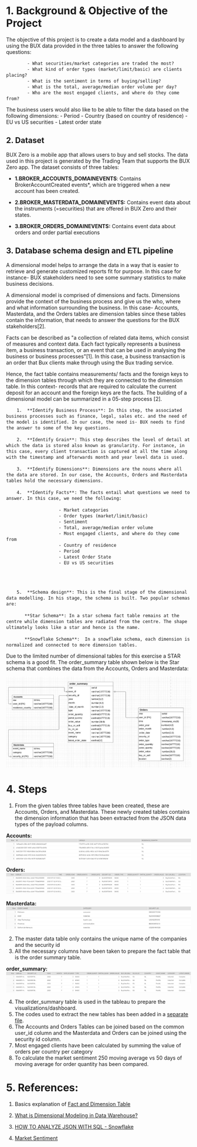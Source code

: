 # 1. Background & Objective of the Project

The objective of this project is to create a data model and a dashboard by using the BUX data provided in the three tables to answer the following questions: 

            - What securities/market categories are traded the most?
            - What kind of order types (market/limit/basic) are clients placing?
            - What is the sentiment in terms of buying/selling?
            - What is the total, average/median order volume per day?
            - Who are the most engaged clients, and where do they come from?

The business users would also like to be able to filter the data based on the following dimensions:
            - Period
            - Country (based on country of residence)
            - EU vs US securities
            - Latest order state


## 2. Dataset
BUX Zero is a mobile app that allows users to buy and sell stocks. The data used in this project is generated by the Trading Team that supports the BUX Zero app. The dataset consists of three tables:

+ **1.BROKER_ACCOUNTS_DOMAINEVENTS**: Contains BrokerAccountCreated events*, which are triggered when a new account has been created.

+ **2.BROKER_MASTERDATA_DOMAINEVENTS:** Contains event data about the instruments (=securities) that are offered in BUX Zero and their states.

+ **3.BROKER_ORDERS_DOMAINEVENTS:** Contains event data about orders and order partial executions


## 3. Database schema design and ETL pipeline

A dimensional model helps to arrange the data in a way that is easier to retrieve and generate customized reports fit for purpose. In this case for instance- BUX stakeholders need to see some summary statistics to make business decisions.  

A dimensional model is comprised of dimensions and facts. Dimensions provide the context of the business process and give us the who, where and what information surrounding the business. In this case- Accounts, Masterdata, and the Orders tables are dimension tables since these tables contain the information, that needs to answer the questions for the BUX stakeholders[2].

Facts can be described as "a collection of related data items, which consist of measures and context data. Each fact typically represents a business item, a business transaction, or an event that can be used in analysing the business or business processes"[1]. In this case, a business transaction is an order that Bux clients make through using the Bux trading service. 

Hence, the fact table contains measurements/ facts and the foreign keys to the dimension tables through which they are connected to the dimension table. In this context- records that are required to calculate the current deposit for an account and the foreign keys are the facts. 
The building of a dimensional model can be summarized in a 05-step process [2].

        1.	**Identify Business Process**: In this step, the associated business processes such as finance, legal, sales etc. and the need of the model is identified. In our case, the need is- BUX needs to find the answer to some of the key questions. 

        2.	**Identify Grain**: This step describes the level of detail at which the data is stored also known as granularity. For instance, in this case, every client transaction is captured at all the time along with the timestamp and afterwards month and year level data is used.  

        3.	**Identify Dimensions**: Dimensions are the nouns where all the data are stored. In our case, the Accounts, Orders and Masterdata tables hold the necessary dimensions.

        4.	**Identify Facts**: The facts entail what questions we need to answer. In this case, we need the following:
        
                        - Market categories 
                        - Order types (market/limit/basic) 
                        - Sentiment 
                        - Total, average/median order volume 
                        - Most engaged clients, and where do they come from
                        - Country of residence
                        - Period
                        - Latest Order State
                        - EU vs US securities


            

        5.	**Schema design**: This is the final stage of the dimensional data modelling. In his stage, the schema is built. Two popular schemas are:
        
           **Star Schema**: In a star schema fact table remains at the centre while dimension tables are radiated from the centre. The shape ultimately looks like a star and hence is the name. 
           
           **Snowflake Schema**:  In a snowflake schema, each dimension is normalized and connected to more dimension tables.

Due to the limited number of dimensional tables for this exercise a STAR schema is a good fit. The order_summary table shown below is the Star schema that combines the data from the Accounts, Orders and Masterdata:

![ERD.jpg](https://github.com/jahid-razan/Bux_Assignment/blob/main/ERD.JPG)


# 4. Steps

1. From the given tables three tables have been created, these are Accounts, Orders, and Masterdata. These newly created tables contains the dimension information that has been extracted from the JSON data types of the payload columns.

**Accounts:** 
![Accounts](https://github.com/jahid-razan/Bux_Assignment/blob/main/accounts.JPG)


**Orders:**
![Orders](https://github.com/jahid-razan/Bux_Assignment/blob/main/orders.JPG)


**Masterdata:** 
![MASTERDATA](https://github.com/jahid-razan/Bux_Assignment/blob/main/MASTERDATA.JPG)

2. The master data table only contains the unique name of the companies and the security id
3. All the necessary columns have been taken to prepare the fact table that is the order summary table.

**order_summary:** 
![order_summary](https://github.com/jahid-razan/Bux_Assignment/blob/main/order_summary.JPG)

4. The order_summary table is used in the tableau to prepare the visualizations/dashboard. 
5. The codes used to extract the new tables has been added in a [separate file](https://github.com/jahid-razan/Bux_Assignment/blob/main/Bux_codes.sql).
6. The Accounts and Orders Tables can be joined based on the common user_id column and the Masterdata and Orders can be joined using the security id column. 
7. Most engaged clients have been calculated by summing the value of orders per country per category 
8. To calculate the market sentiment 250 moving average vs 50 days of moving average for order quantity has been compared.

# 5. References:

1. Basics explanation of [Fact and Dimension Table](https://medium.com/@BluePi_In/deep-diving-in-the-world-of-data-warehousing-78c0d52f49a)

2. [What is Dimensional Modeling in Data Warehouse?](https://www.guru99.com/dimensional-model-data-warehouse.html)

3. [HOW TO ANALYZE JSON WITH SQL - Snowflake](https://www.snowflake.com/wp-content/uploads/2017/08/Snowflake-How-to-Analyze-JSON-with-SQL.pdf)
4. [Market Sentiment](https://www.investopedia.com/terms/m/marketsentiment.asp)
